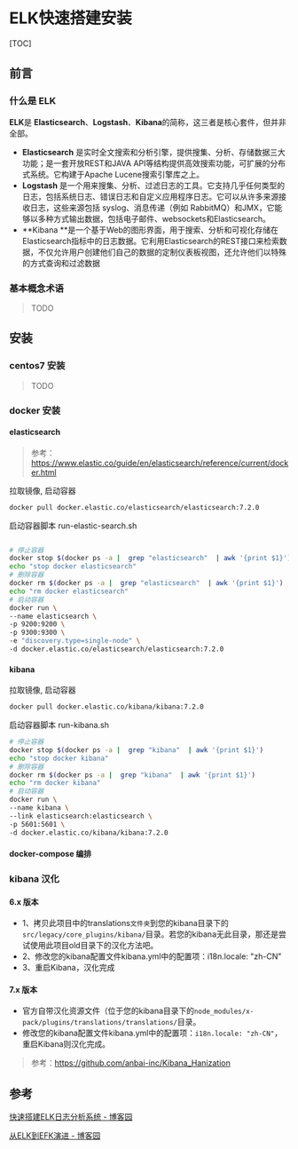 

# ELK快速搭建安装

[TOC]



## 前言

### 什么是 ELK

**ELK**是 **Elasticsearch**、**Logstash**、**Kibana**的简称，这三者是核心套件，但并非全部。

- **Elasticsearch** 是实时全文搜索和分析引擎，提供搜集、分析、存储数据三大功能；是一套开放REST和JAVA API等结构提供高效搜索功能，可扩展的分布式系统。它构建于Apache Lucene搜索引擎库之上。
- **Logstash** 是一个用来搜集、分析、过滤日志的工具。它支持几乎任何类型的日志，包括系统日志、错误日志和自定义应用程序日志。它可以从许多来源接收日志，这些来源包括 syslog、消息传递（例如 RabbitMQ）和JMX，它能够以多种方式输出数据，包括电子邮件、websockets和Elasticsearch。
- **Kibana **是一个基于Web的图形界面，用于搜索、分析和可视化存储在 Elasticsearch指标中的日志数据。它利用Elasticsearch的REST接口来检索数据，不仅允许用户创建他们自己的数据的定制仪表板视图，还允许他们以特殊的方式查询和过滤数据



### 基本概念术语

> TODO



## 安装

### centos7 安装

> TODO



### docker 安装

#### elasticsearch

> 参考： https://www.elastic.co/guide/en/elasticsearch/reference/current/docker.html

拉取镜像, 启动容器

```sh
docker pull docker.elastic.co/elasticsearch/elasticsearch:7.2.0
```

启动容器脚本 run-elastic-search.sh

```sh

# 停止容器
docker stop $(docker ps -a |  grep "elasticsearch"  | awk '{print $1}')
echo "stop docker elasticsearch"
# 删除容器
docker rm $(docker ps -a |  grep "elasticsearch"  | awk '{print $1}')
echo "rm docker elasticsearch"
# 启动容器
docker run \
--name elasticsearch \
-p 9200:9200 \
-p 9300:9300 \
-e "discovery.type=single-node" \
-d docker.elastic.co/elasticsearch/elasticsearch:7.2.0
```



#### kibana

拉取镜像, 启动容器

```sh
docker pull docker.elastic.co/kibana/kibana:7.2.0
```

启动容器脚本 run-kibana.sh

```sh
# 停止容器
docker stop $(docker ps -a |  grep "kibana"  | awk '{print $1}')
echo "stop docker kibana"
# 删除容器
docker rm $(docker ps -a |  grep "kibana"  | awk '{print $1}')
echo "rm docker kibana"
# 启动容器
docker run \
--name kibana \
--link elasticsearch:elasticsearch \
-p 5601:5601 \
-d docker.elastic.co/kibana/kibana:7.2.0
```

#### docker-compose 编排





### kibana 汉化

#### 6.x 版本

- 1、拷贝此项目中的translations`文件夹`到您的kibana目录下的`src/legacy/core_plugins/kibana/`目录。若您的kibana无此目录，那还是尝试使用此项目old目录下的汉化方法吧。
- 2、修改您的kibana配置文件kibana.yml中的配置项：i18n.locale: "zh-CN"
- 3、重启Kibana，汉化完成

#### 7.x 版本

- 官方自带汉化资源文件（位于您的kibana目录下的`node_modules/x-pack/plugins/translations/translations/`目录。
- 修改您的kibana配置文件kibana.yml中的配置项：`i18n.locale: "zh-CN"`，重启Kibana则汉化完成。

> 参考：https://github.com/anbai-inc/Kibana_Hanization





## 参考

[快速搭建ELK日志分析系统 - 博客园](https://www.cnblogs.com/yuhuLin/p/7018858.html)

[从ELK到EFK演进 - 博客园](https://www.cnblogs.com/tylercao/p/7803520.html)

